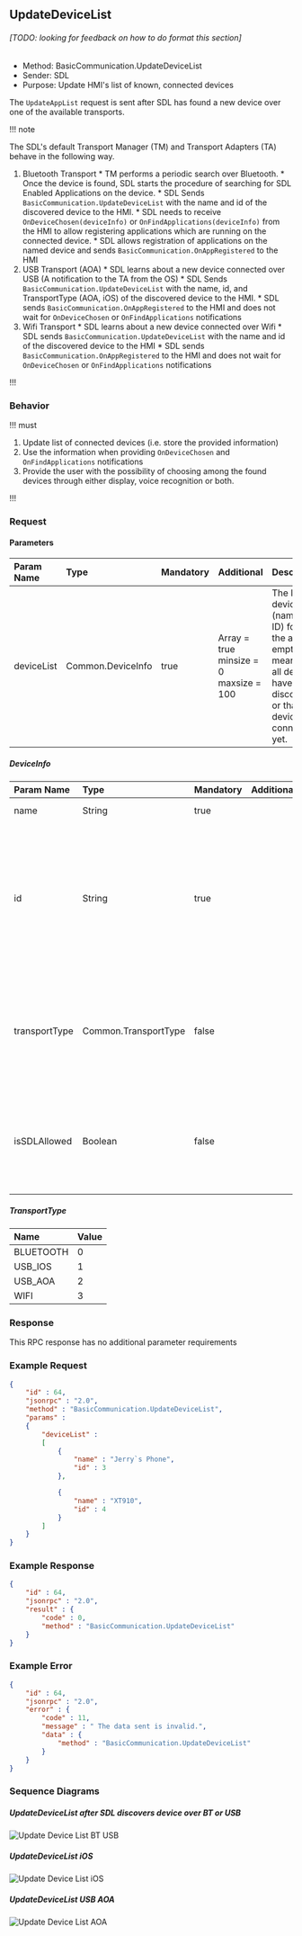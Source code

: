## UpdateDeviceList
###### [TODO: looking for feedback on how to do format this section]
  * Method: BasicCommunication.UpdateDeviceList
  * Sender: SDL
  * Purpose: Update HMI's list of known, connected devices

The `UpdateAppList` request is sent after SDL has found a new device over one of the available transports.

!!! note

The SDL's default Transport Manager (TM) and Transport Adapters (TA) behave in the following way.

  1. Bluetooth Transport
    * TM performs a periodic search over Bluetooth.
    * Once the device is found, SDL starts the procedure of searching for SDL Enabled Applications on the device.
    * SDL Sends `BasicCommunication.UpdateDeviceList` with the name and id of the discovered device to the HMI.
    * SDL needs to receive `OnDeviceChosen(deviceInfo)` or `OnFindApplications(deviceInfo)` from the HMI to allow registering applications which are running on the connected device.
    * SDL allows registration of applications on the named device and sends `BasicCommunication.OnAppRegistered` to the HMI
  2. USB Transport (AOA)
    * SDL learns about a new device connected over USB (A notification to the TA from the OS)
    * SDL Sends `BasicCommunication.UpdateDeviceList` with the name, id, and TransportType (AOA, iOS) of the discovered device to the HMI.
    * SDL sends `BasicCommunication.OnAppRegistered` to the HMI and does not wait for `OnDeviceChosen` or `OnFindApplications` notifications
  3. Wifi Transport
    * SDL learns about a new device connected over Wifi
    * SDL sends `BasicCommunication.UpdateDeviceList` with the name and id of the discovered device to the HMI
    * SDL sends `BasicCommunication.OnAppRegistered` to the HMI and does not wait for `OnDeviceChosen` or `OnFindApplications` notifications

!!!

### Behavior

!!! must

  1. Update list of connected devices (i.e. store the provided information)
  2. Use the information when providing `OnDeviceChosen` and `OnFindApplications` notifications
  3. Provide the user with the possibility of choosing among the found devices through either display, voice recognition or both.

!!!

### Request
#### Parameters
| Param Name | Type    | Mandatory | Additional| Description|
| :------------- | :------------- | :- | :- | :- |
| deviceList     | Common.DeviceInfo      | true | Array = true <br> minsize = 0 <br> maxsize = 100 | The list of devices (name and ID) found. If the array is empty it means that all devices have been disconnected or that no devices are connected yet.|

##### DeviceInfo
| Param Name | Type     | Mandatory | Additional | Description|
| :------------- | :------------- | :- | :- | :- |
| name      | String      | true | | The name of the connected device |
| id | String | true | | The id of the connected device. Either hash of device's USB serial number or mac address. Remains unique between ignition cycles for connections of the same device on a single transport.|
| transportType| Common.TransportType| false| | The transport type which the device is connected over. Always returned by SDL in OnAppRegistered and UpdateAppList RPCs|
| isSDLAllowed| Boolean | false | | Sent by SDL in UpdateDeviceList. True if the device is allowed for the PolicyTable exchange, false if the device is not allowed for Policy Table exchange|

##### TransportType
| Name | Value    |
| :------------- | :------------- |
| BLUETOOTH     | 0      |
| USB_IOS | 1|
| USB_AOA | 2|
| WIFI | 3|

### Response
This RPC response has no additional parameter requirements

### Example Request
```json
{
	"id" : 64,
	"jsonrpc" : "2.0",
	"method" : "BasicCommunication.UpdateDeviceList",
	"params" :
	{
		"deviceList" :
		[			
			{
				"name" : "Jerry`s Phone",
				"id" : 3
			},

			{
				"name" : "XT910",
				"id" : 4
			}
		]
	}
}
```

### Example Response
```json
{
	"id" : 64,
	"jsonrpc" : "2.0",
	"result" : {
		"code" : 0,
		"method" : "BasicCommunication.UpdateDeviceList"
	}
}
```

### Example Error
```json
{
	"id" : 64,
	"jsonrpc" : "2.0",
	"error" : {
		"code" : 11,
		"message" : " The data sent is invalid.",
		"data" : {
			"method" : "BasicCommunication.UpdateDeviceList"
		}
	}
}
```
### Sequence Diagrams
##### UpdateDeviceList after SDL discovers device over BT or USB
![Update Device List BT USB](./assets/UpdateDeviceListBTUSB.png)
##### UpdateDeviceList iOS
![Update Device List iOS](./assets/UpdateDeviceListiOS.png)
##### UpdateDeviceList USB AOA
![Update Device List AOA](./assets/UpdateDeviceListAOA.png)
